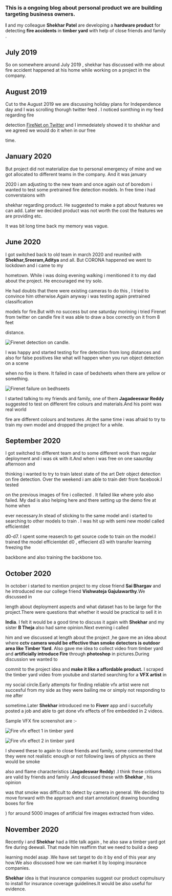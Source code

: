
### This is a ongoing blog about personal product we are building targeting business owners. 

**I** and my colleague **Shekhar Patel**  are developing a **hardware product** for detecting **fire accidents** in  **timber yard**  with help of close friends and family .

## July 2019

So on somewhere around July 2019 , shekhar has discussed with me about fire accident happened at his home while working on a project in the company.

## August 2019

Cut to the August 2019 we are discussing holiday plans for Independence day and I was scrolling thorugh twitter feed . I noticed somthing in  my feed regarding fire 

detection [FireNet on Twitter](https://twitter.com/OlafenwaMoses/status/1163776222993801217?s=20) and I immedeiately showed it to shekhar and we agreed  we would do it when in our free 

time. 


## January 2020 

But project did not materialize due to personal emergency of mine  and we got allocated to different teams in the company. And it was january 

2020 i am adjusting to the new team and once again out of boredom i wanted to test some pretrained fire detection models. In free time i had converstaions with 

shekhar regarding product. He suggested to make a ppt about features we can add. Later we  decided product was not worth the cost the features we are providing etc.

It was bit long time back my memory was vague.

## June 2020

I got switched back to old team in march 2020 and reunited with **Shekhar,Sreeram,Aditya** and all. But CORONA happened  we went to lockdown and i came to my 

hometown. While i was doing evening walking i menitioned it to my dad about the project. He encouraged me try solo.

He had doubts that there were existing  cameras to do this , I tried to convince him otherwise.Again  anyway i was testing  again pretrained classification 

models for fire.But  with no success but one saturday morining  i tried Firenet from twitter on candle fire it was able to draw a box correctly on it from 8 feet 

distance.

![Firenet detection on candle](https://github.com/papasanimohansrinivas/papasanimohansrinivas.github.io/raw/master/images/08_08_2020_2.jpg). 

I was happy and started testing for fire detection from long distances and also for false positives like what will happen when you run object detection on a scene 

when  no fire is there. It failed in case of bedsheets when there are yellow or something.

![Firenet failure on bedhseets](https://github.com/papasanimohansrinivas/papasanimohansrinivas.github.io/raw/master/images/08_08_2020_1.jpg)

I started talking to my friends and family, one of them  **Jagadeeswar Reddy** suggested to test on different fire colours and materials.And his point was real world 

fire are different colours and textures .At the same time i was afraid  to try to train my own model and dropped the project for a while.


## September 2020

I got switched to different team and to some different work than regular deployment and i was ok with it.And when i was free on one saaurday afternoon and 

thinking i wanted to try to train latest state of the art Detr object detection on fire detection. Over the weekend i am able to train detr from facebook.I tested 

on the previous images of fire i collected . It failed like where yolo also failed. My dad is also helping here and there setting up the demo fire at home when 

ever necessary.In stead of sticking to the same model and i started to searching to other models to train . I was hit up with semi new model called efficientdet 

d0-d7. I spent some reaserch to get source code to train on the model.I trained the model efficientdet d0 , effiecient d3 with transfer learning freezing the 

backbone and also training the backbone too.


## October 2020

In october i started to mention project to  my close friend **Sai Bhargav** and he introduced me our college friend **Vishwateja Gajulawarthy**.We discussed in 

length about  deployment aspects and what  dataset has to be large for the project.There were questions that whether it would be practical  to sell  it in 

**India**.  I felt it  would be a good time to discuss it again  with **Shekhar** and my sister **B Theja**  also had same opinion.Next evening i called 

him and we discussed at length about the project ,he gave me an idea about where **cctv camera would be effective than smoke detectors is outdoor area like Timber 
Yard**. Also gave me idea  to collect video from timber yard and **artificially introduce Fire** through **photoshop** in pictures.During discussion  we wanted to 

commit to  the project idea and **make it like a affordable product.** I scraped the timber yard video from youtube  and started searching for a **VFX artist** in 

my social circle.Early attempts for finding reliable vfx artist were not succesful from my side as they were bailing me or simply not responding to me after 

sometime.Later **Shekhar** introduced me to **Fiverr** app and i succefully posted a job and able to get done vfx effects of fire embedded in 2 videos.

Sample VFX fire screenshot are :- 

![Fire vfx effect 1 in timber yard](https://github.com/papasanimohansrinivas/papasanimohansrinivas.github.io/raw/master/images/out-1062.jpg)

![Fire vfx effect 2 in timber yard](https://github.com/papasanimohansrinivas/papasanimohansrinivas.github.io/raw/master/images/out-1420.jpg)

 I showed these to again to close friends and family, some commented that they were not realistic enough or not following laws of physics as there would be smoke 
 
 also and flame characteristics (**Jagadeswar Reddy**) .I think these critisms are valid by friends and family .And dicussed these with **Shekhar** , his opinion 
 
 was that smoke was difficult to detect by camera in general. We decided to move forward with the approach and start annotation( drawing bounding boxes for fire  
 
 ) for around 5000 images of artificial fire images extracted from video.
 
 
 ## November 2020
 
 Recently i and **Shekhar** had a little talk again , he also saw a timber yard got fire during deewali. That made him reaffirm that we need to build a deep 
 
 learning model asap .We have set target to do it by end of this year any how.We also discussed how we can market it by looping insurance companies.   
 
 **Shekhar** idea is that  insurance companies suggest our product copmulsury to install for insurance coverage guidelines.It would be also useful for evidence.
 
 
 
 

















